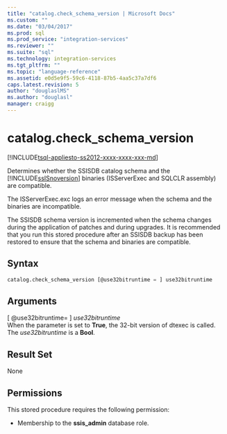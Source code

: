 ```yaml
---
title: "catalog.check_schema_version | Microsoft Docs"
ms.custom: ""
ms.date: "03/04/2017"
ms.prod: sql
ms.prod_service: "integration-services"
ms.reviewer: ""
ms.suite: "sql"
ms.technology: integration-services
ms.tgt_pltfrm: ""
ms.topic: "language-reference"
ms.assetid: e0d5e9f5-59c6-4118-87b5-4aa5c37a7df6
caps.latest.revision: 5
author: "douglaslMS"
ms.author: "douglasl"
manager: craigg
---
```

# catalog.check_schema_version
[!INCLUDE[tsql-appliesto-ss2012-xxxx-xxxx-xxx-md](../../includes/tsql-appliesto-ss2012-xxxx-xxxx-xxx-md.md)]

  Determines whether the SSISDB catalog schema and the [!INCLUDE[ssISnoversion](../../includes/ssisnoversion-md.md)] binaries (ISServerExec and SQLCLR assembly) are compatible.  
  
 The ISServerExec.exc logs an error message when the schema and the binaries are incompatible.  
  
 The SSISDB schema version is incremented when the schema changes during the application of patches and during upgrades. It is recommended that you run this stored procedure after an SSISDB backup has been restored to ensure that the schema and binaries are compatible.  
  
## Syntax  
  
```sql  
catalog.check_schema_version [@use32bitruntime = ] use32bitruntime  
```  
  
## Arguments  
 [ @use32bitruntime= ] *use32bitruntime*  
 When the parameter is set to **True**, the 32-bit version of dtexec is called. The *use32bitruntime* is a **Bool**.  
  
## Result Set  
 None  
  
## Permissions  
 This stored procedure requires the following permission:  
  
-   Membership to the **ssis_admin** database role.  
  
  
